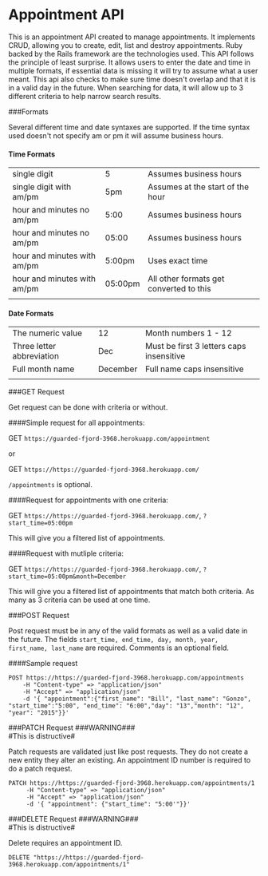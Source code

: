 # Appointment API

This is an appointment API created to manage appointments. It implements CRUD, allowing you to create, edit, list and destroy appointments. Ruby backed by the Rails framework are the technologies used. This API follows the principle of least surprise. It allows users to enter the date and time in multiple formats, if essential data is missing it will try to assume what a user meant. This api also checks to make sure time doesn't overlap and that it is in a valid day in the future. When searching for data, it will allow up to 3 different criteria to help narrow search results.

###Formats

Several different time and date syntaxes are supported. If the time syntax used doesn't not specify am or pm it will assume business hours.

#### Time Formats
|                             |         |                                         |
|-----------------------------|---------|-----------------------------------------|
| single digit                |    5    | Assumes business hours                  |
| single digit with am/pm     |   5pm   | Assumes at the start of the hour        |
| hour and minutes no am/pm   |   5:00  | Assumes business hours                  |
| hour and minutes no am/pm   |  05:00  | Assumes business hours                  |
| hour and minutes with am/pm |  5:00pm | Uses exact time                         |
| hour and minutes with am/pm | 05:00pm | All other formats get converted to this |
|                             |         |                                         |

#### Date Formats

|                           |          |                                         |
|---------------------------|----------|-----------------------------------------|
| The numeric value         |    12    | Month numbers 1 - 12                    |
| Three letter abbreviation |    Dec   | Must be first 3 letters caps insensitive|
| Full month name           | December | Full name caps insensitive              |
|                           |          |                                         |

###GET Request

Get request can be done with criteria or without.

####Simple request for all appointments:

GET `https://guarded-fjord-3968.herokuapp.com/appointment`

or 

GET `https://https://guarded-fjord-3968.herokuapp.com/`

`/appointments` is optional.

####Request for appointments with one criteria:

GET `https://https://guarded-fjord-3968.herokuapp.com/`, `?start_time=05:00pm`

This will give you a filtered list of appointments.

####Request with mutliple criteria:

GET `https://https://guarded-fjord-3968.herokuapp.com/`, `?start_time=05:00pm&month=December`

This will give you a filtered list of appointments that match both criteria.
As many as 3 criteria can be used at one time.

###POST Request

Post request must be in any of the valid formats as well as a valid date in the future. The fields ```start_time, end_time, day, month, year, first_name, last_name``` are required. Comments is an optional field.

####Sample request
	
```
POST https://https://guarded-fjord-3968.herokuapp.com/appointments
    -H "Content-type" => "application/json"
    -H "Accept" => "application/json"
    -d '{ "appointment":{"first_name": "Bill", "last_name": "Gonzo", "start_time":"5:00", "end_time": "6:00","day": "13","month": "12", "year": "2015"}}'
```
     
###PATCH Request
 \#\#\#WARNING\#\#\#  
\#This is distructive\#
  
  Patch requests are validated just like post requests. They do not create a new entity they alter an existing. An appointment ID number is required to do a patch request.

```
PATCH https://https://guarded-fjord-3968.herokuapp.com/appointments/1
	 -H "Content-type" => "application/json"
     -H "Accept" => "application/json"
     -d '{ "appointment": {"start_time": "5:00'"}}'
```

###DELETE Request
 \#\#\#WARNING\#\#\#  
\#This is distructive\#

  Delete requires an appointment ID.

```
DELETE "https://https://guarded-fjord-3968.herokuapp.com/appointments/1"
```
